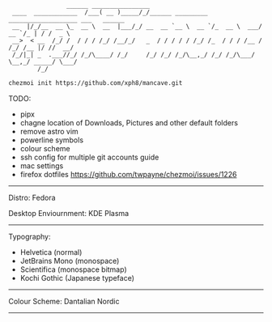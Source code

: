 ```
                ______ ________________                                                   
 ____  ____________  /___( __ )_____/_/______ _________ ___________________ ___   ______  
 __  |/_/__  __ \_  __ \  __  |___/_/ __  __ `__ \  __ `/_  __ \  ___/  __ `/_ | / /  _ \ 
 __>  < __  /_/ /  / / / /_/ /__/_/   _  / / / / / /_/ /_  / / / /__ / /_/ /__ |/ //  __/ 
 /_/|_| _  .___//_/ /_/\____/ /_/     /_/ /_/ /_/\__,_/ /_/ /_/\___/ \__,_/ _____/ \___/  
        /_/                                                                               
```

```bash
chezmoi init https://github.com/xph8/mancave.git
```

TODO:
- pipx
- chagne location of Downloads, Pictures and other default folders
- remove astro vim
- powerline symbols
- colour scheme
- ssh config for multiple git accounts guide
- mac settings
- firefox dotfiles https://github.com/twpayne/chezmoi/issues/1226

* * *

Distro: Fedora

Desktop Enviournment: KDE Plasma

* * *

Typography:
- Helvetica (normal)
- JetBrains Mono (monospace)
- Scientifica (monospace bitmap)
- Kochi Gothic (Japanese typeface)

* * *

Colour Scheme: Dantalian Nordic

* * *
